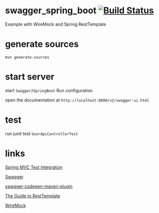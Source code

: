 # swagger_spring_boot [![Build Status](https://travis-ci.org/hofiorg/swagger_spring_boot.svg?branch=master)](https://travis-ci.org/hofiorg/swagger_spring_boot)

Example with WireMock and Spring RestTemplate

# generate sources

`mvn generate-sources`

# start server

start `Swagger2SpringBoot` Run configuration 

open the documentation at `http://localhost:8080/v2/swagger-ui.html`

# test

run junit test `UserApiControllerTest`

# links

[Spring MVC Test Integration](https://docs.spring.io/spring-security/site/docs/current/reference/html/test-mockmvc.html)

[Swagger](https://swagger.io/)

[swagger-codegen-maven-plugin](https://github.com/swagger-api/swagger-codegen/tree/master/modules/swagger-codegen-maven-plugin)

[The Guide to RestTemplate](http://www.baeldung.com/rest-template)

[WireMock](http://wiremock.org/docs/)
